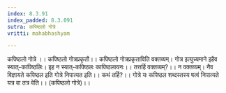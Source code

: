 ```yaml
---
index: 8.3.91
index_padded: 8.3.091
sutra: कपिष्ठलो गोत्रे
vritti: mahabhashyam

---
```

 कपिष्ठलो गोत्रे ।। कपिष्ठलो गोत्रप्रकृतौ।। कपिष्ठलो गोत्रप्रकृताविति वक्तव्यम्। गोत्र इत्युच्यमाने इहैव स्यात्-कापिष्ठलिः। इह न स्यात्-कपिष्ठलः कापिष्ठलायनः।। तत्तर्हि वक्तव्यम्?।। न वक्तव्यम्। नैव विज्ञायते कपिष्ठल इति गोत्रे निपात्यत इति।। कथं तर्हि?।। गोत्रे यः कपिष्ठल शब्दस्तस्य षत्वं निपात्यते यत्र वा तत्र वेति।। (कपिष्ठलो गोत्रे)।। 